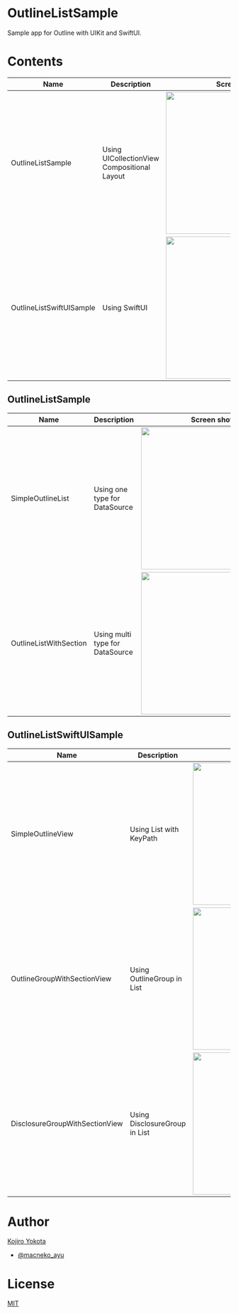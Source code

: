 # OutlineListSample
Sample app for Outline with UIKit and SwiftUI.

# Contents
| Name | Description | Screen shot |
|---|---|---|
| OutlineListSample | Using UICollectionView Compositional Layout | <img src="https://user-images.githubusercontent.com/5406126/108622200-84561c00-747a-11eb-96c3-6cc38e9bc3c4.png" width="320" /> |
| OutlineListSwiftUISample | Using SwiftUI | <img src="https://user-images.githubusercontent.com/5406126/108622228-a6e83500-747a-11eb-92f8-a7fd16e52405.png" width="320" />

## OutlineListSample
| Name | Description | Screen shot |
|---|---|---|
| SimpleOutlineList | Using one type for DataSource  | <img src="https://user-images.githubusercontent.com/5406126/108622204-87e9a300-747a-11eb-9bbf-14d8a1fb58f0.png" width="320" /> |
| OutlineListWithSection | Using multi type for DataSource | <img src="https://user-images.githubusercontent.com/5406126/108622203-87510c80-747a-11eb-99be-2730eeff707c.png" width="320" /> |

## OutlineListSwiftUISample
| Name | Description | Screen shot |
|---|---|---|
| SimpleOutlineView | Using List with KeyPath | <img src="https://user-images.githubusercontent.com/5406126/108622227-a64f9e80-747a-11eb-82d9-c231422a8162.png" width="320" /> |
| OutlineGroupWithSectionView | Using OutlineGroup in List | <img src="https://user-images.githubusercontent.com/5406126/108622225-a51e7180-747a-11eb-9c41-0252b4bc232c.png" width="320" /> |
| DisclosureGroupWithSectionView | Using DisclosureGroup in List | <img src="https://user-images.githubusercontent.com/5406126/108622223-a18aea80-747a-11eb-9d19-02252e63cbd1.png" width="320" /> |

# Author
[Kojiro Yokota](https://github.com/macneko-ayu)
- [@macneko_ayu](https://twitter.com/macneko_ayu)

# License
[MIT](https://github.com/macneko-ayu/OutlineListSample/blob/main/LICENSE)